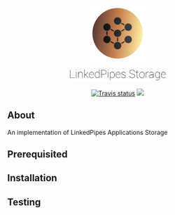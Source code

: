 <p align="center"><img  width=25%  src="markdown/logo.png" border="0" /></p>
<p align="center"><img width=45% src="markdown/logo_text.png" alt="linkedpipes-logo" border="0" /></p>

<p align="center">
    <a href="https://travis-ci.org/aorumbayev/linkedpipes-storage"><img src="https://travis-ci.com/aorumbayev/linkedpipes-storage.svg?branch=dev" alt="Travis status" /></a>
    <a href="https://codecov.io/gh/aorumbayev/linkedpipes-storage"> <img src="https://codecov.io/gh/aorumbayev/linkedpipes-storage/branch/dev/graph/badge.svg" /> </a>
</p>

## About

An implementation of LinkedPipes Applications Storage

## Prerequisited

## Installation

## Testing
